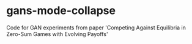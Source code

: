 # gans-mode-collapse
Code for GAN experiments from paper 'Competing Against Equilibria in Zero-Sum Games with Evolving Payoffs'
